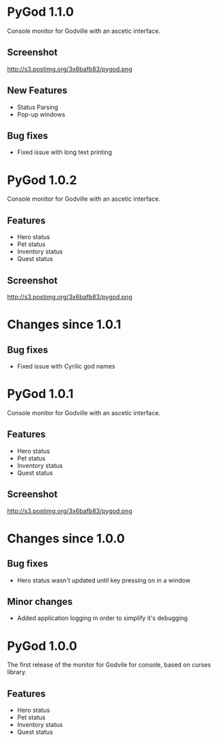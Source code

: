 PyGod 1.1.0
===========

Console monitor for Godville with an ascetic interface.

Screenshot
-----------------

http://s3.postimg.org/3x6bafb83/pygod.png


New Features
--------

 * Status Parsing
 * Pop-up windows

Bug fixes
-------------

* Fixed issue with long text printing



PyGod 1.0.2
===========

Console monitor for Godville with an ascetic interface.

Features
------------

* Hero status
* Pet status
* Inventory status
* Quest status

Screenshot
-----------------

http://s3.postimg.org/3x6bafb83/pygod.png


Changes since 1.0.1
===============

Bug fixes
-------------

* Fixed issue with Cyrilic god names



PyGod 1.0.1
===========

Console monitor for Godville with an ascetic interface.

Features
------------

* Hero status
* Pet status
* Inventory status
* Quest status

Screenshot
-----------------

http://s3.postimg.org/3x6bafb83/pygod.png


Changes since 1.0.0
===============

Bug fixes
-------------

* Hero status wasn't updated until key pressing on in a window

Minor changes
---------------------

* Added application logging in order to simplify it's debugging



PyGod 1.0.0
===========

The first release of the monitor for Godvile for console, based on curses library.

Features
------------

* Hero status
* Pet status
* Inventory status
* Quest status
